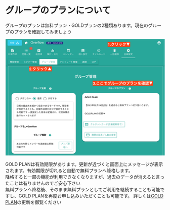 # グループのプランについて<Badge text="管理者向け" />

グループのプランは無料プラン・GOLDプランの2種類あります。現在のグループのプランを確認してみましょう

![グループのプランを確認する手順](./group/g24.png)


GOLD PLANは有効期限があります。更新が近づくと画面上にメッセージが表示されます。有効期限が切れると自動で無料プランへ降格します。  
降格すると一部の機能が利用できなくなりますが、過去のデータが消えると言ったことは有りませんのでご安心下さい  
無料プランへ降格後、そのまま無料プランとしてご利用を継続することも可能ですし、GOLD PLANを再度お申し込みいただくことも可能です。
詳しくは[GOLD PLAN](/price/invoice_continue)の更新を御覧ください
